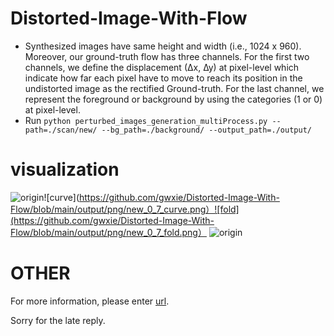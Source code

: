 # Distorted-Image-With-Flow

- Synthesized images have same height and width (i.e., 1024 x 960). Moreover, our ground-truth flow has three channels. For the first two channels, we define the displacement (∆x, ∆y) at pixel-level which indicate how far each pixel have to move to reach its position in the undistorted image as the rectified Ground-truth. For the last channel, we represent the foreground or background by using the categories (1 or 0) at pixel-level.
- Run `python perturbed_images_generation_multiProcess.py --path=./scan/new/ --bg_path=./background/ --output_path=./output/`

# visualization
![origin](https://github.com/gwxie/Distorted-Image-With-Flow/blob/main/output/scan/new_0.png)![curve](https://github.com/gwxie/Distorted-Image-With-Flow/blob/main/output/png/new_0_7_curve.png）![fold](https://github.com/gwxie/Distorted-Image-With-Flow/blob/main/output/png/new_0_7_fold.png）
![origin](https://github.com/gwxie/Distorted-Image-With-Flow/blob/main/output/scan/new_1.png)

# OTHER
For more information, please enter [url](https://github.com/gwxie/Dewarping-Document-Image-By-Displacement-Flow-Estimation).

Sorry for the late reply.

